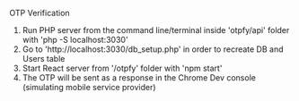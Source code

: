 OTP Verification

1. Run PHP server from the command line/terminal inside 'otpfy/api' folder with 'php -S localhost:3030'
2. Go to 'http://localhost:3030/db_setup.php' in order to recreate DB and Users table
3. Start React server from '/otpfy' folder with 'npm start'
4. The OTP will be sent as a response in the Chrome Dev console (simulating mobile service provider)
